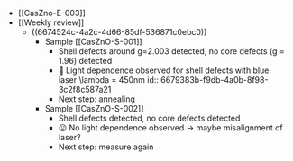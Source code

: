 - [[CasZno-E-003]]
- [[Weekly review]]
	- ((6674524c-4a2c-4d66-85df-536871c0ebc0))
		- Sample [[CasZnO-S-001]]
			- Shell defects around g=2.003 detected, no core defects (g = 1.96) detected
			- 🙂 Light dependence observed for shell defects with blue laser \lambda = 450nm
			  id:: 6679383b-f9db-4a0b-8f98-3c2f8c587a21
			- Next step: annealing
		- Sample [[CasZnO-S-002]]
			- Shell defects detected, no core defects detected
			- ☹️ No light dependence observed -> maybe misalignment of laser?
			- Next step: measure again